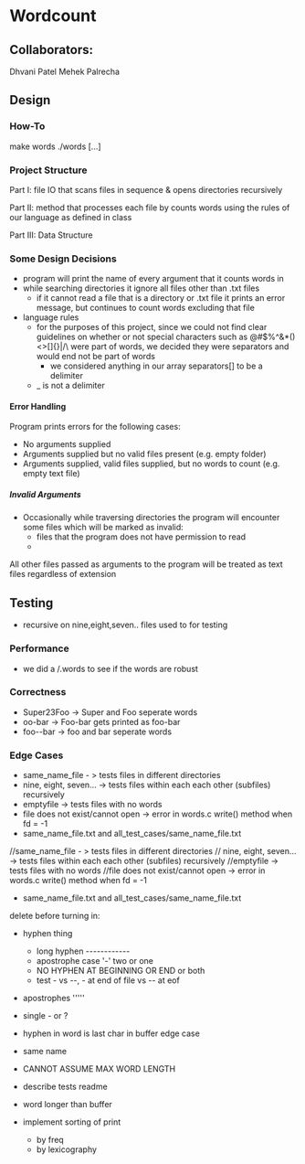 # Wordcount

## Collaborators:
Dhvani Patel
Mehek Palrecha

## Design

### How-To

make words
./words [...]

### Project Structure

Part I: file IO that scans files in sequence & opens directories recursively

Part II: method that processes each file by counts words using the rules of our language as defined in class

Part III: Data Structure

### Some Design Decisions

- program will print the name of every argument that it counts words in
- while searching directories it ignore all files other than .txt files
    - if it cannot read a file that is a directory or .txt file it prints an error message, but continues to count words excluding that file
- language rules
    - for the purposes of this project, since we could not find clear guidelines on whether or not special characters such as @#$%^&*()<>[]{}|/\ were part of words, we decided they were separators and would end not be part of words
        - we considered anything in our array separators[] to be a delimiter
    - _ is not a delimiter


#### Error Handling

Program prints errors for the following cases:
- No arguments supplied
- Arguments supplied but no valid files present (e.g. empty folder)
- Arguments supplied, valid files supplied, but no words to count (e.g. empty text file)

##### Invalid Arguments

- Occasionally while traversing directories the program will encounter some files which will be marked as invalid:
    - files that the program does not have permission to read
    - 

All other files passed as arguments to the program will be treated as text files regardless of extension


## Testing

- recursive on nine,eight,seven.. files used to for testing 


### Performance

- we did a /.words to see if the words are robust 

### Correctness

- Super23Foo -> Super and Foo seperate words  
- oo-bar -> Foo-bar gets printed as foo-bar 
- foo--bar -> foo and bar seperate words 

### Edge Cases

- same_name_file - > tests files in different directories
- nine, eight, seven... -> tests files within each each other (subfiles) recursively
- emptyfile -> tests files with no words
- file does not exist/cannot open -> error in words.c write() method when fd = -1
- same_name_file.txt and all_test_cases/same_name_file.txt

//same_name_file - > tests files in different directories
// nine, eight, seven... -> tests files within each each other (subfiles) recursively
//emptyfile -> tests files with no words
//file does not exist/cannot open -> error in words.c write() method when fd = -1

- same_name_file.txt and all_test_cases/same_name_file.txt

delete before turning in:

- hyphen thing
    - long hyphen ------------
    - apostrophe case '-' two or one
    - NO HYPHEN AT BEGINNING OR END or both
    - test - vs --, - at end of file vs -- at eof
- apostrophes '''''
- single - or ?
- hyphen in word is last char in buffer edge case


- same name
- CANNOT ASSUME MAX WORD LENGTH
- describe tests readme

- word longer than buffer

- implement sorting of print
    - by freq
    - by lexicography
